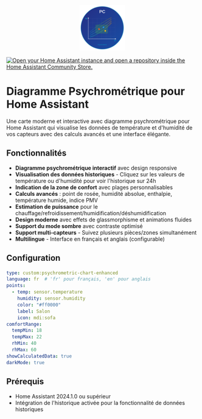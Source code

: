 <div align="center">
  <img src="icon.svg" alt="Psychrometric Chart" width="120"/>
</div>

[![Open your Home Assistant instance and open a repository inside the Home Assistant Community Store.](https://my.home-assistant.io/badges/hacs_repository.svg)](https://my.home-assistant.io/redirect/hacs_repository/?owner=guiohm79&repository=psychrometric-chart-advanced&category=plugin)

# Diagramme Psychrométrique pour Home Assistant

Une carte moderne et interactive avec diagramme psychrométrique pour Home Assistant qui visualise les données de température et d'humidité de vos capteurs avec des calculs avancés et une interface élégante.

## Fonctionnalités

- **Diagramme psychrométrique interactif** avec design responsive
- **Visualisation des données historiques** - Cliquez sur les valeurs de température ou d'humidité pour voir l'historique sur 24h
- **Indication de la zone de confort** avec plages personnalisables
- **Calculs avancés** : point de rosée, humidité absolue, enthalpie, température humide, indice PMV
- **Estimation de puissance** pour le chauffage/refroidissement/humidification/déshumidification
- **Design moderne** avec effets de glassmorphisme et animations fluides
- **Support du mode sombre** avec contraste optimisé
- **Support multi-capteurs** - Suivez plusieurs pièces/zones simultanément
- **Multilingue** - Interface en français et anglais (configurable)

## Configuration

```yaml
type: custom:psychrometric-chart-enhanced
language: fr  # 'fr' pour français, 'en' pour anglais
points:
  - temp: sensor.temperature
    humidity: sensor.humidity
    color: "#ff0000"
    label: Salon
    icon: mdi:sofa
comfortRange:
  tempMin: 18
  tempMax: 22
  rhMin: 40
  rhMax: 60
showCalculatedData: true
darkMode: true
```

## Prérequis

- Home Assistant 2024.1.0 ou supérieur
- Intégration de l'historique activée pour la fonctionnalité de données historiques
